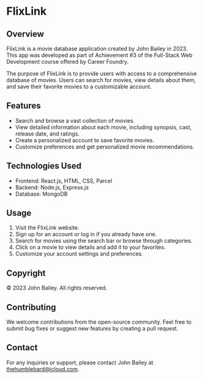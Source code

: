 # FlixLink

## Overview
FlixLink is a movie database application created by John Bailey in 2023. This app was developed as part of Achievement #3 of the Full-Stack Web Development course offered by Career Foundry.

The purpose of FlixLink is to provide users with access to a comprehensive database of movies. Users can search for movies, view details about them, and save their favorite movies to a customizable account.

## Features
- Search and browse a vast collection of movies.
- View detailed information about each movie, including synopsis, cast, release date, and ratings.
- Create a personalized account to save favorite movies.
- Customize preferences and get personalized movie recommendations.

## Technologies Used
- Frontend: React.js, HTML, CSS, Parcel
- Backend: Node.js, Express.js
- Database: MongoDB

## Usage
1. Visit the FlixLink website.
2. Sign up for an account or log in if you already have one.
3. Search for movies using the search bar or browse through categories.
4. Click on a movie to view details and add it to your favorites.
5. Customize your account settings and preferences.

## Copyright
© 2023 John Bailey. All rights reserved.

## Contributing
We welcome contributions from the open-source community. Feel free to submit bug fixes or suggest new features by creating a pull request.

## Contact
For any inquiries or support, please contact John Bailey at thehumblebard@icloud.com.

